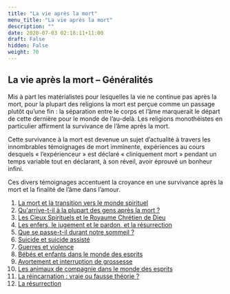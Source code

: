```yaml
---
title: "La vie après la mort"
menu_title: "La vie après la mort"
description: ""
date: 2020-07-03 02:18:11+11:00
draft: False
hidden: False
weight: 70
---
```

## La vie après la mort – Généralités

Mis à part les matérialistes pour lesquelles la vie ne continue pas après la mort, pour la plupart des religions la mort est perçue comme un passage plutôt qu’une fin : la séparation entre le corps et l’âme marquerait le départ de cette dernière pour le monde de l’au-delà. Les religions monothéistes en particulier affirment la survivance de l’âme après la mort.

Cette survivance à la mort est devenue un sujet d’actualité à travers les innombrables témoignages de mort imminente, expériences au cours desquels « l’expérienceur » est déclaré « cliniquement mort » pendant un temps variable tout en déclarant, à son réveil, avoir éprouvé un bonheur infini.

Ces divers témoignages accentuent la croyance en une survivance après la mort et la finalité de l’âme dans l’amour.

1. [La mort et la transition vers le monde spirituel](/7-fr-life-after-death/7-1-fr-death-and-passing-over/)
2. [Qu'arrive-t-il à la plupart des gens après la mort ?](/7-fr-life-after-death/7-2-fr-what-happens-to-most-people-after-death//)
3. [Les Cieux Spirituels et le Royaume Chrétien de Dieu](/7-fr-life-after-death/7-3-fr-the-spirit-heavens-and-the-christian-kingdom-of-god/)
4. [Les enfers, le jugement et le pardon, et la résurrection](/7-fr-life-after-death/7-4-fr-the-underworld-judgement-and-forgiveness-and-the-resurrection/)
5. [Que se passe-t-il durant notre sommeil ?](/7-fr-life-after-death/7-5-fr-what-happens-when-we-sleep/)
6. [Suicide et suicide assisté](/7-fr-life-after-death/7-6-fr-suicide-and-assisted-suicide/)
7. [Guerres et violence](/7-fr-life-after-death/7-7-fr-wars-and-violence/)
8. [Bébés et enfants dans le monde des esprits](/7-fr-life-after-death/7-8-fr-babies-and-children-in-the-spirit-world/)
9. [Avortement et interruption de grossesse](/7-fr-life-after-death/7-9-fr-abortion-and-termination-of-pregnancy/)
10. [Les animaux de compagnie dans le monde des esprits](/7-fr-life-after-death/7-10-fr-pets-in-the-spirit-world/)
11. [La réincarnation : vraie ou fausse théorie ?](/7-fr-life-after-death/7-11-fr-reincarnation-true-or-false-theory/)
12. [La résurrection](/7-fr-life-after-death/7-12-fr-resurrection/)
